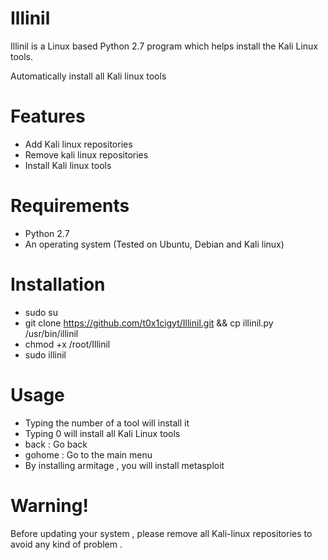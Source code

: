 # Illinil
Illinil is a Linux based Python 2.7 program which helps install the Kali Linux tools.

Automatically install all Kali linux tools

# Features
- Add Kali linux repositories
- Remove kali linux repositories
- Install Kali linux tools

# Requirements
- Python 2.7
- An operating system (Tested on Ubuntu, Debian and Kali linux)

# Installation
- sudo su
- git clone https://github.com/t0x1cigyt/Illinil.git && cp illinil.py /usr/bin/illinil
- chmod +x /root/Illinil
- sudo illinil

# Usage
- Typing the number of a tool will install it
- Typing 0 will install all Kali Linux tools
- back : Go back
- gohome : Go to the main menu
- By installing armitage , you will install metasploit

# Warning!
Before updating your system , please remove all Kali-linux repositories to avoid any kind of problem .
